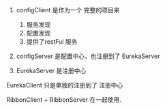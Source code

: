 1. configClient 是作为一个 完整的项目来

    1. 服务发现
    2. 配置发现
    3. 提供了restFul 服务
 
2. configServer 是配置中心，也注册到了 EurekaServer

3. EurekaServer 是注册中心


EurekaClient 只是单独的注册到了   注册中心


RibbonClient + RibbonServer 在一起使用.


